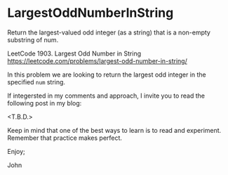 # LargestOddNumberInString
Return the largest-valued odd integer (as a string) that is a non-empty substring of num.

LeetCode 1903. Largest Odd Number in String
https://leetcode.com/problems/largest-odd-number-in-string/

In this problem we are looking to return the largest odd integer
in the specified `num` string.

If integersted in my comments and approach, I invite you to read
the following post in my blog:

<T.B.D.>

Keep in mind that one of the best ways to learn is to read and experiment.
Remember that practice makes perfect.

Enjoy;

John
